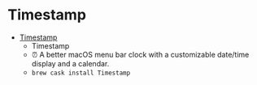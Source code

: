 # Timestamp
- [Timestamp](https://mzdr.github.io/timestamp/)
  -  Timestamp
  - ⏰ A better macOS menu bar clock with a customizable date/time display and a calendar.
  - `brew cask install Timestamp`
